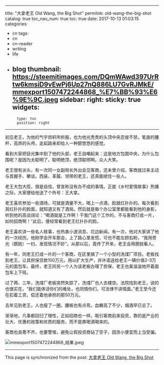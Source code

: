 
---
title: "大拿老王 Old Wang, the Big Shot"
permlink: old-wang-the-big-shot
catalog: true
toc_nav_num: true
toc: true
date: 2017-10-13 01:03:15
categories:
- cn
tags:
- cn
- cn-reader
- writing
- life
- blog
thumbnail: https://steemitimages.com/DQmWAwd397UrRtw6kmsiD9vEwPj6Up27nQ886LU7GvRJMkE/mmexport1507472244868_%E7%BB%93%E6%9E%9C.jpeg
sidebar:
    right:
        sticky: true
widgets:
    -
        type: toc
        position: right
---


初见老王，为他的气宇昂轩所折服，也为他光秃秃的头顶中央忍俊不禁。笔直的腰杆，高昂的头颅，走起路来却给人一种颤悠悠的感觉。

看到大家把目光集中到了他的头部，老王自嘲起来：这是地方包围中央，为什么包围呢？是因为太聪明了，聪明绝顶，绝顶聪明啊。众人大笑。

老王很有派头，有一次同一女副局长外出会见客商，还未曾介绍，客商就过来主动与其握手、攀谈。西装、革履、领带的老王，还真能唬住一些人。

老王大包大揽，很是自信，曾宣称没有办不成的事情。正是《乡村爱情故事》热播之际，大家便给他送了个外号：王大拿。

老王喜欢参加一些酒场，可就是酒量不大，喝上一点酒，脸就红扑扑的。每次看到其红扑扑的脸面，就知道又有了酒局。然后就是每个办公室里都能看到他的身影，听到他的高谈阔论：“喝酒就是工作啊！干我门这个工作的，不与客商打成一片，如何招商啊！”此后，便经常看到老王红扑扑的脸。

老王喜欢讲一些名人轶事，也热衷小道消息、花边新闻。有一次，他对大家讲了他的一次经历。他刚学会开车那会，上了路心里发慌，可也不能左顾右盼，“我用旁光（膀胱）一扫，发现情况不妙”。从那以后，竟传了开来，老王会用膀胱看人。

有一年，同老王打成一片的一个客商，在区里搞了一个小型的洗煤厂项目。老板找到老王，让其担保贷款100万元，用以扩大生产，并许诺送给老王一辆价值2-3万元的面包车。最终，老王同另一个人为该老板办理了担保，老王也美滋滋地开着面包车上下班。

过了两、三年，洗煤厂老板突然失踪了，洗煤厂也人去楼空。法院找到老王，说的也很实在，“我们能体谅你们的难处，也同情你们，可法律不讲情面。”老王至今还在扣着工资，偿还着他承担的那50万元。

去年见到老王，人也瘦了一圈，腰板也有点弯。血糖高了不少，烟酒早已忌了。

渐渐地，凡事都回归了理性，正如招商也一样。吸引客商前来投资，靠的是产业的壮大、优惠的政策和优质的服务，而不是靠喝酒喝来的。

客商也良莠不齐，也要警惕，避免让假投资商钻了空子，因贪小便宜而上当受骗。

![mmexport1507472244868_结果.jpeg](https://steemitimages.com/DQmWAwd397UrRtw6kmsiD9vEwPj6Up27nQ886LU7GvRJMkE/mmexport1507472244868_%E7%BB%93%E6%9E%9C.jpeg)

- - -

This page is synchronized from the post: [大拿老王 Old Wang, the Big Shot](https://steemit.com/@bring/old-wang-the-big-shot)
